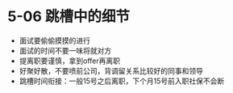 # 5-06 跳槽中的细节

- 面试要偷偷摸摸的进行
- 面试的时间不要一味将就对方
- 提离职要谨慎，拿到offer再离职
- 好聚好散，不要喷前公司，背调留关系比较好的同事和领导
- 跳槽时间衔接：一般15号之后离职，下个月15号前入职社保不会断

